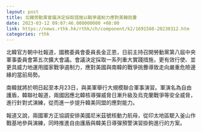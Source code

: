 ```yaml
---
layout: post
title: 北韓勞動黨會議決定採取措施以戰爭遏制力應對美韓挑釁
date: 2023-03-12 09:07:46.000000000 +08:00
link: https://news.rthk.hk/rthk/ch/component/k2/1691588-20230312.htm
categories: rthk
---
```


北韓官方朝中社報道，國務委員會委員長金正恩，日前主持召開勞動黨第八屆中央軍事委員會第五次擴大會議。會議決定採取一系列重大實踐措施，更有效行使、並更具威力地運用國家戰爭遏制力，應對美國與南韓的戰爭挑釁導致走向嚴重危險邊緣的當前局勢。

南韓就將於明日起至本月23日，與美軍舉行大規模聯合軍事演習。軍演名為自由護盾，韓聯社報道，兩國因應北韓核導彈威脅日漸升級及烏克蘭戰爭等安全威脅，進行針對式演練，從而進一步提升韓美同盟的應對能力。

報道又說，兩國軍方正協調安排美國尼米茲號核動力航母，從印太地區駛入釜山作戰基地參與演練，同時推進自由護盾與韓美日導彈預警演習掛鉤進行的方案。
